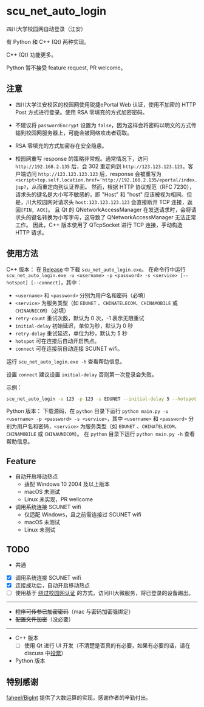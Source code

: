 # scu_net_auto_login

四川大学校园网自动登录（江安）

有 Python 和 C++ (Qt) 两种实现。

C++ (Qt) 功能更多。

Python 暂不接受 feature request, PR welcome。

## 注意

- 四川大学江安校区的校园网使用锐捷ePortal Web 认证，使用不加密的 HTTP Post 方式进行登录。使用 RSA 零填充的方式加密密码。

- 不建议将 `passwordEncrypt` 设置为 `false`，因为这样会将密码以明文的方式传输到校园网服务器上，可能会被网络攻击者窃取。

- RSA 零填充的方式加密存在安全隐患。

- 校园网重写 response 的策略非常规。通常情况下，访问 `http://192.168.2.135` 后，会 302 重定向到 `http://123.123.123.123`。客户端访问 `http://123.123.123.123` 后，response 会被重写为 `<script>top.self.location.href='http://192.168.2.135/eportal/index.jsp?`，从而重定向到认证界面。
然而，根据 HTTP 协议规范（RFC 7230），请求头的键名是大小写不敏感的，即 "Host" 和 "host" 应该被视为相同。但是，川大校园网对请求头 `host:123.123.123.123` 会直接断开 TCP 连接，返回`[FIN, ACK]`。
且 Qt 的 QNetworkAccessManager 在发送请求时，会将请求头的键名转换为小写字母，这导致了 QNetworkAccessManager 无法正常工作。
因此，C++ 版本使用了 QTcpSocket 进行 TCP 连接，手动构造 HTTP 请求。

## 使用方法

C++ 版本：
在 [Release](https://github.com/LFWQSP2641/scu_net_auto_login/releases) 中下载 `scu_net_auto_login.exe`。
在命令行中运行 `scu_net_auto_login.exe -u <username> -p <password> -s <service> [--hotspot] [--connect]`，其中：

- `<username>` 和 `<password>` 分别为用户名和密码（必填）
- `<service>` 为服务类型（如 `EDUNET` 、`CHINATELECOM`、`CHINAMOBILE` 或 `CHINAUNICOM`）（必填）
- `retry-count` 重试次数，默认为 0 次，-1 表示无限重试
- `initial-delay` 初始延迟，单位为秒，默认为 0 秒
- `retry-delay` 重试延迟，单位为秒，默认为 5 秒
- `hotspot` 可在连接后自动开启热点。
- `connect` 可在连接前自动连接 SCUNET wifi。

运行 `scu_net_auto_login.exe -h` 查看帮助信息。

设置 `connect` 建议设置 `initial-delay` 否则第一次登录会失败。

示例：

```bash
scu_net_auto_login -u 123 -p 123 -s EDUNET --initial-delay 5 --hotspot --connect
```

Python 版本：
下载源码，在 `python` 目录下运行 `python main.py -u <username> -p <password> -s <service>`，其中 `<username>` 和 `<password>` 分别为用户名和密码，`<service>` 为服务类型（如 `EDUNET` 、`CHINATELECOM`、`CHINAMOBILE` 或 `CHINAUNICOM`）。
在 `python` 目录下运行 `python main.py -h` 查看帮助信息。

## Feature

- 自动开启移动热点
  - 适配 Windows 10 2004 及以上版本
  - macOS 未测试
  - Linux 未实现，PR wellcome
- 调用系统连接 SCUNET wifi
  - 仅适配 Windows，且之前需连接过 SCUNET wifi
  - macOS 未测试
  - Linux 未测试

## TODO

- 共通
- [x] 调用系统连接 SCUNET wifi
- [x] 连接成功后，自动开启移动热点
- [ ] 使用基于 [绕过校园网认证](https://lfwqsp2641.me/bypass-campus-network.html) 的方式，访问川大微服务，将已登录的设备踢出。

---

- ~~程序可传参已加密密码~~（mac 与密码加密强绑定）
- ~~配置文件加密~~（没必要）

---

- C++ 版本
  - [ ] 使用 Qt 进行 UI 开发（不清楚是否真的有必要，如果有必要的话，请在 discuss 中[投票](https://github.com/LFWQSP2641/scu_net_auto_login/discussions/1)）

- Python 版本

## 特别感谢

[faheel/BigInt](https://github.com/faheel/BigInt) 提供了大数运算的实现，感谢作者的辛勤付出。

